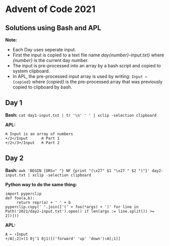 # Advent of Code 2021
## Solutions using Bash and APL

**Note:** 
- Each Day uses seperate input. 
- First the input is copied to a text file name *day{number}-input.txt}* where *{number}* is the current day number.
- The input is pre-processed into an array by a bash script and copied to system clipboard.
- In APL, the pre-processed input array is used by writing: `Input ← {copied}` where *{copied}* is the 
  pre-processed array that was previously copied to clipboard by bash.

## Day 1
**Bash:** `cat day1-input.txt | tr '\n' ' ' | xclip -selection clipboard`

**APL:**
```
⍝ Input is an array of numbers
+/2</Input      ⍝ Part 1
+/2</3+/Input   ⍝ Part 2
```

## Day 2
**Bash:** 
```awk 'BEGIN {ORS=" "} NF {print "(\x27" $1 "\x27 " $2 ")"}' day2-input.txt | xclip -selection clipboard```

**Python way to do the same thing:** 
```
import pyperclip
def foo(a,b):
     return repr(a) + ' ' + b
pyperclip.copy(' '.join(['(' + foo(*args) + ')' for line in Path('2021/day2-input.txt').open() if len(args := line.split()) >= 2])]))
```

**APL:**
```
A ← ↑Input
+/A[;2]×(1 0j¯1 0j1)[('forward' 'up' 'down')⍳A[;1]]
```
